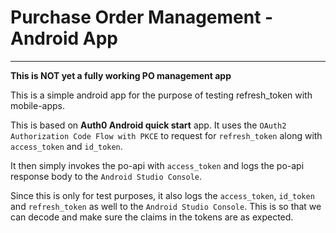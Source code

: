 # Purchase Order Management - Android App
<hr>

**This is NOT yet a fully working PO management app**  

This is a simple android app for the purpose of testing refresh_token with mobile-apps.  

This is based on **Auth0 Android quick start** app. It uses the `OAuth2 Authorization Code Flow with PKCE` 
to request for `refresh_token` along with `access_token` and `id_token`.  

It then simply invokes the po-api with `access_token` and logs the po-api response body to the `Android Studio Console`.  

Since this is only for test purposes, it also logs the `access_token`, `id_token` and `refresh_token` as well to the 
`Android Studio Console`. This is so that we can decode and make sure the claims in the tokens are as expected.
